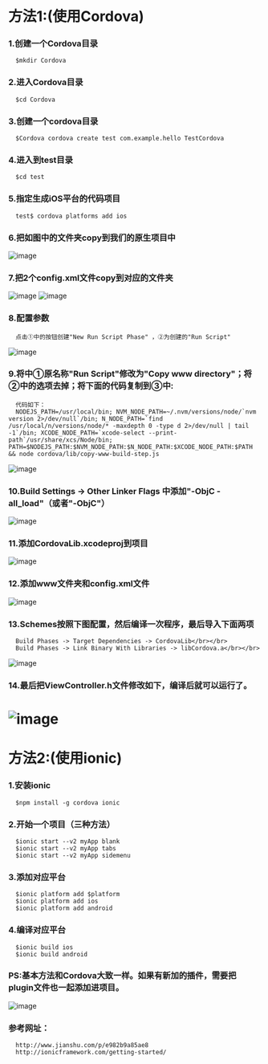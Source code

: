 方法1:(使用Cordova)
===================================  
### 1.创建一个Cordova目录</br>
      $mkdir Cordova
### 2.进入Cordova目录</br>
      $cd Cordova
### 3.创建一个cordova目录</br>
      $Cordova cordova create test com.example.hello TestCordova
### 4.进入到test目录</br>
      $cd test
### 5.指定生成iOS平台的代码项目</br>
      test$ cordova platforms add ios
### 6.把如图中的文件夹copy到我们的原生项目中
![image](https://github.com/jinzekid/ionic-native-hybirdDev/blob/master/src/imgs/Cordova%E5%AE%89%E8%A3%85/1.png)
### 7.把2个config.xml文件copy到对应的文件夹
![image](https://github.com/jinzekid/ionic-native-hybirdDev/blob/master/src/imgs/Cordova%E5%AE%89%E8%A3%85/2.png)
![image](https://github.com/jinzekid/ionic-native-hybirdDev/blob/master/src/imgs/Cordova%E5%AE%89%E8%A3%85/3.png)
### 8.配置参数
      点击①中的按钮创建"New Run Script Phase" ，②为创建的"Run Script"
![image](https://github.com/jinzekid/ionic-native-hybirdDev/blob/master/src/imgs/Cordova%E5%AE%89%E8%A3%85/4.png)
### 9.将中①原名称"Run Script"修改为"Copy www directory"；将②中的选项去掉；将下面的代码复制到③中:
      代码如下：
      NODEJS_PATH=/usr/local/bin; NVM_NODE_PATH=~/.nvm/versions/node/`nvm version 2>/dev/null`/bin; N_NODE_PATH=`find /usr/local/n/versions/node/* -maxdepth 0 -type d 2>/dev/null | tail -1`/bin; XCODE_NODE_PATH=`xcode-select --print-path`/usr/share/xcs/Node/bin; PATH=$NODEJS_PATH:$NVM_NODE_PATH:$N_NODE_PATH:$XCODE_NODE_PATH:$PATH && node cordova/lib/copy-www-build-step.js
![image](https://github.com/jinzekid/ionic-native-hybirdDev/blob/master/src/imgs/Cordova%E5%AE%89%E8%A3%85/5.png)
### 10.Build Settings -> Other Linker Flags 中添加"-ObjC -all_load"（或者"-ObjC"）
![image](https://github.com/jinzekid/ionic-native-hybirdDev/blob/master/src/imgs/Cordova%E5%AE%89%E8%A3%85/6.png)
### 11.添加CordovaLib.xcodeproj到项目
![image](https://github.com/jinzekid/ionic-native-hybirdDev/blob/master/src/imgs/Cordova%E5%AE%89%E8%A3%85/7.png)
### 12.添加www文件夹和config.xml文件
![image](https://github.com/jinzekid/ionic-native-hybirdDev/blob/master/src/imgs/Cordova%E5%AE%89%E8%A3%85/8.png)
### 13.Schemes按照下图配置，然后编译一次程序，最后导入下面两项
      Build Phases -> Target Dependencies -> CordovaLib</br></br>
      Build Phases -> Link Binary With Libraries -> libCordova.a</br></br>
![image](https://github.com/jinzekid/ionic-native-hybirdDev/blob/master/src/imgs/Cordova%E5%AE%89%E8%A3%85/9.png)
### 14.最后把ViewController.h文件修改如下，编译后就可以运行了。</br>
![image](https://github.com/jinzekid/ionic-native-hybirdDev/blob/master/src/imgs/Cordova%E5%AE%89%E8%A3%85/11.png)
===================================
方法2:(使用ionic)
===================================
### 1.安装ionic
      $npm install -g cordova ionic
### 2.开始一个项目（三种方法）
      $ionic start --v2 myApp blank
      $ionic start --v2 myApp tabs
      $ionic start --v2 myApp sidemenu
### 3.添加对应平台
      $ionic platform add $platform
      $ionic platform add ios
      $ionic platform add android
### 4.编译对应平台
      $ionic build ios
      $ionic build android
### PS:基本方法和Cordova大致一样。如果有新加的插件，需要把plugin文件也一起添加进项目。
![image](https://github.com/jinzekid/ionic-native-hybirdDev/blob/master/src/imgs/Cordova%E5%AE%89%E8%A3%85/10.png)
### 参考网址：
      http://www.jianshu.com/p/e982b9a85ae8
      http://ionicframework.com/getting-started/
